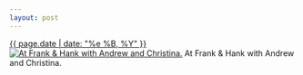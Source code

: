 ```yaml
---
layout: post
---
```


<p>
  <time><a href="/247">{{ page.date | date: "%e %B, %Y" }}</a></time>
  <a href="/247"><img src="{{ site.assets_url }}/247-640.jpg" srcset="{{ site.assets_url }}/247-1280.jpg 1280w, {{ site.assets_url }}/247-960.jpg 960w, {{ site.assets_url }}/247-640.jpg 640w, {{ site.assets_url }}/247-320.jpg 320w" sizes="(min-width: 700px) 50vw, calc(100vw - 2rem)" alt="At Frank &amp; Hank with Andrew and Christina." /></a>
  <span>At Frank &amp; Hank with Andrew and Christina.</span>
</p>
